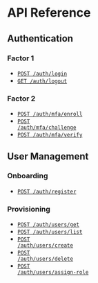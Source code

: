 # API Reference

## Authentication

### Factor 1

- <code><a href="login.md">POST /auth/login</a></code>
- <code><a href="logout.md">GET /auth/logout</a></code>

### Factor 2

- <code><a href="mfa/enroll.md">POST /auth/mfa/enroll</a></code>
- <code><a href="mfa/challenge.md">POST /auth/mfa/challenge</a></code>
- <code><a href="mfa/verify.md">POST /auth/mfa/verify</a></code>

## User Management

### Onboarding

- <code><a href="register.md">POST /auth/register</a></code>

### Provisioning

- <code><a href="users/get.md">POST /auth/users/get</a></code>
- <code><a href="users/list.md">POST /auth/users/list</a></code>
- <code><a href="users/create.md">POST /auth/users/create</a></code>
- <code><a href="users/delete.md">POST /auth/users/delete</a></code>
- <code><a href="users/assign-role.md">POST /auth/users/assign-role</a></code>
